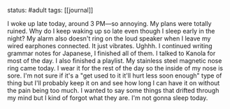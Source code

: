 status: #adult 
tags: [[journal]]

I woke up late today, around 3 PM—so annoying. My plans were totally ruined. Why do I keep waking up so late even though I sleep early in the night? My alarm also doesn't ring on the loud speaker when I leave my wired earphones connected. It just vibrates. Ughhh. I continued writing grammar notes for Japanese, I finished all of them. I talked to Kanola for most of the day. I also finished a playlist. My stainless steel magnetic nose ring came today. I wear it for the rest of the day so the inside of my nose is sore. I'm not sure if it's a "get used to it it'll hurt less soon enough" type of thing but I'll probably keep it on and see how long I can have it on without the pain being too much. I wanted to say some things that drifted through my mind but I kind of forgot what they are. I'm not gonna sleep today.